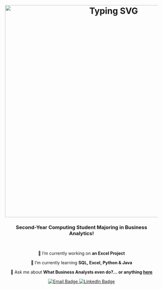 <h1 align="center">
  <a href="https://git.io/typing-svg">
    <img src="https://readme-typing-svg.demolab.com?font=Fira+Code&center=true&pause=1000&width=700&lines=Hey+Visitor+%F0%9F%91%8B;I'm+Elgin!+%F0%9F%A4%9D" alt="Typing SVG" width="700">
  </a>
</h1>


<h3 align = "center"> Second-Year Computing Student Majoring in Business Analytics! </h3>

<br/>

<div align = "center">
  
  🔭 I’m currently working on **an Excel Project**
  
  🌱 I’m currently learning **SQL, Excel, Python & Java**
  
  💬 Ask me about **What Business Analysts even do?... or anything [here](https://github.com/finnerrrrr/finnerrrrr/issues)**

</div>

<div align="center">
  <a href="mailto:elginsong18@gmail.com">
    <img src="https://img.shields.io/badge/Gmail-Contact_Me-green?style=flat-square&logo=gmail&logoColor=FFFFFF&labelColor=3A3B3C&color=62F1CD" alt="Email Badge">
  </a>
  <a href="www.linkedin.com/in/elgin-song-2aba61272">
    <img src="https://img.shields.io/badge/LinkedIn-Connect-blue?style=flat-square&logo=linkedin&logoColor=FFFFFF&labelColor=3A3B3C&color=0A66C2" alt="LinkedIn Badge">
  </a>
</div>
  

<!--
**finnerrrrr/finnerrrrr** is a ✨ _special_ ✨ repository because its `README.md` (this file) appears on your GitHub profile.

Here are some ideas to get you started:

- 🔭 I’m currently working on ...
- 🌱 I’m currently learning ...
- 👯 I’m looking to collaborate on ...
- 🤔 I’m looking for help with ...
- 💬 Ask me about ...
- 📫 How to reach me: ...
- 😄 Pronouns: ...
- ⚡ Fun fact: ...
-->
